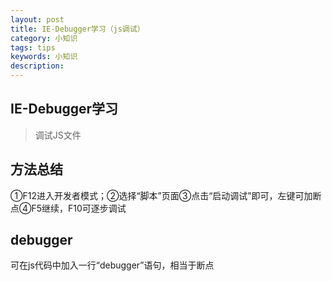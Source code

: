 ```yaml
---
layout: post
title: IE-Debugger学习（js调试）
category: 小知识
tags: tips
keywords: 小知识
description: 
---
```


## IE-Debugger学习
> 调试JS文件

## 方法总结
①F12进入开发者模式；②选择“脚本”页面③点击“启动调试”即可，左键可加断点④F5继续，F10可逐步调试

## debugger
可在js代码中加入一行“debugger”语句，相当于断点
